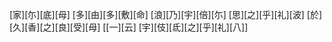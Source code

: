 [家][尓][底][母] [多][由][多][敷][命] [浪][乃][宇][倍][尓] [思][之][乎][礼][波] [於][久][香][之][良][受][母] [[一][云] [宇][伎][氐][之][乎][礼][八]]
